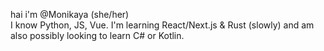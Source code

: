 hai i'm @Monikaya (she/her)
<br>
I know Python, JS, Vue. I'm learning React/Next.js & Rust (slowly) and am also possibly looking to learn C# or Kotlin.
